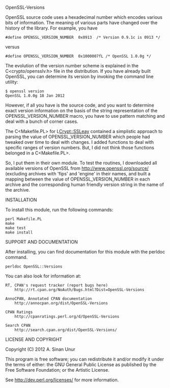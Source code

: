 OpenSSL-Versions

OpenSSL source code uses a hexadecimal number which encodes various bits of
information. The meaning of various parts have changed over the history of the
library. For example, you have

    #define OPENSSL_VERSION_NUMBER	0x0913	/* Version 0.9.1c is 0913 */

versus

    #define OPENSSL_VERSION_NUMBER	0x1000007fL /* OpenSSL 1.0.0g */

The evolution of the version number scheme is explained in the
C<crypto/opensslv.h> file in the distribution. If you have already built
OpenSSL, you can determine its version by invoking the command line utility:

    $ openssl version
    OpenSSL 1.0.0g 18 Jan 2012

However, if all you have is the source code, and you want to determine exact
version information on the basis of the string representation of the
OPENSSL_VERSION_NUMBER macro, you have to use pattern matching and deal with a
bunch of corner cases. 

The C<Makefile.PL> for L<Crypt::SSLeay> contained a simplistic approach to
parsing the value of OPENSSL_VERSION_NUMBER which people had tweaked over time
to deal with changes. I added functions to deal with specific ranges of version
numbers. But, I did not think those functions belonged in a C<Makefile.PL>.

So, I put them in their own module. To test the routines, I downloaded all
available versions of OpenSSL from http://www.openssl.org/source/ (excluding
archives with 'fips' and 'engine' in their names, and built a mapping between
the value of OPENSSL_VERSION_NUMBER in each archive and the corresponding human
friendly version string in the name of the archive.

INSTALLATION

To install this module, run the following commands:

	perl Makefile.PL
	make
	make test
	make install

SUPPORT AND DOCUMENTATION

After installing, you can find documentation for this module with the
perldoc command.

    perldoc OpenSSL::Versions

You can also look for information at:

    RT, CPAN's request tracker (report bugs here)
        http://rt.cpan.org/NoAuth/Bugs.html?Dist=OpenSSL-Versions

    AnnoCPAN, Annotated CPAN documentation
        http://annocpan.org/dist/OpenSSL-Versions

    CPAN Ratings
        http://cpanratings.perl.org/d/OpenSSL-Versions

    Search CPAN
        http://search.cpan.org/dist/OpenSSL-Versions/


LICENSE AND COPYRIGHT

Copyright (C) 2012 A. Sinan Unur

This program is free software; you can redistribute it and/or modify it
under the terms of either: the GNU General Public License as published
by the Free Software Foundation; or the Artistic License.

See http://dev.perl.org/licenses/ for more information.

